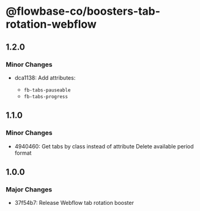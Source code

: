 # @flowbase-co/boosters-tab-rotation-webflow

## 1.2.0

### Minor Changes

- dca1138: Add attributes:

  - `fb-tabs-pauseable`
  - `fb-tabs-progress`

## 1.1.0

### Minor Changes

- 4940460: Get tabs by class instead of attribute Delete available period format

## 1.0.0

### Major Changes

- 37f54b7: Release Webflow tab rotation booster

